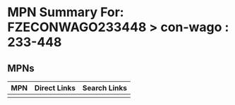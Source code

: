 



# MPN Summary For: FZECONWAGO233448 > con-wago : 233-448

## MPNs
  

|MPN|Direct Links|Search Links|
| :--- | :--- | :--- |
||||
